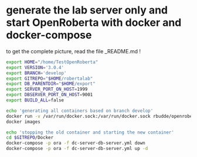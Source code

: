 # generate the lab server only and start OpenRoberta with docker and docker-compose

to get the complete picture, read the file _README.md !

```bash
export HOME="/home/TestOpenRoberta"
export VERSION='3.0.4'
export BRANCH='develop'
export GITREPO="$HOME/robertalab"
export DB_PARENTDIR="$HOME/export"
export SERVER_PORT_ON_HOST=1999
export DBSERVER_PORT_ON_HOST=9001
export BUILD_ALL=false

echo 'generating all containers based on branch develop'
docker run -v /var/run/docker.sock:/var/run/docker.sock rbudde/openroberta_gen:1 $BRANCH $VERSION $BUILD_ALL
docker images

echo 'stopping the old container and starting the new container'
cd $GITREPO/Docker
docker-compose -p ora -f dc-server-db-server.yml down
docker-compose -p ora -f dc-server-db-server.yml up -d
```
